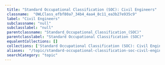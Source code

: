 ```yaml
--- 
 title: "Standard Occupational Classification (SOC): Civil Engineers" 
 classname:  "OWLClass_efbf80a7_34b4_4aa4_8c11_ea3b27e935c9" 
 label: "Civil Engineers" 
 subclassname: "null" 
 subclasslabel: "null" 
 parentclassname: "Standard_Occupational_Classification_(SOC)" 
 parentclasslabel: "Standard Occupational Classification (SOC)" 
 equalentCollections: [] 
 collections: ['Standard Occupational Classification (SOC): Civil Engineers']
 aliases:  "/topic/standard-occupational-classification-soc-civil-engineers"  
 searchCategory: "topic" 
---
```

